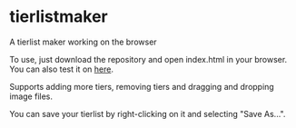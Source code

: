 # tierlistmaker
A tierlist maker working on the browser

To use, just download the repository and open index.html in your browser. You can also test it on [here](https://emrgncr.github.io/tierlistmaker/).

Supports adding more tiers, removing tiers and dragging and dropping image files.

You can save your tierlist by right-clicking on it and selecting "Save As...".
